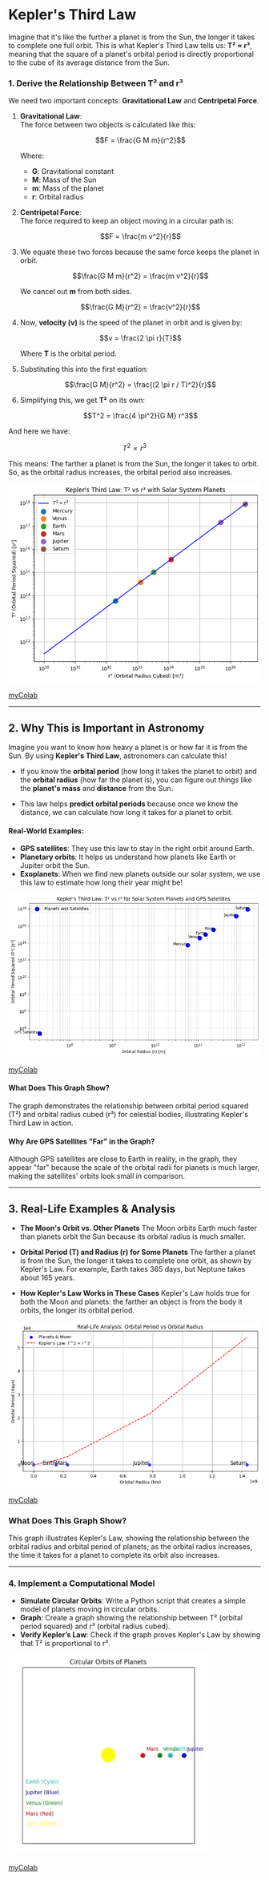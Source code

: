 # **Kepler's Third Law**

Imagine that it's like the further a planet is from the Sun, the longer it takes to complete one full orbit. This is what Kepler's Third Law tells us: **T² ∝ r³**, meaning that the square of a planet's orbital period is directly proportional to the cube of its average distance from the Sun.


### **1. Derive the Relationship Between T² and r³**

We need two important concepts: **Gravitational Law** and **Centripetal Force**.

1. **Gravitational Law**:  
   The force between two objects is calculated like this:
   
   $$F = \frac{G M m}{r^2}$$

   Where:
   - **G**: Gravitational constant  
   - **M**: Mass of the Sun  
   - **m**: Mass of the planet  
   - **r**: Orbital radius

2. **Centripetal Force**:  
   The force required to keep an object moving in a circular path is:
   
   $$F = \frac{m v^2}{r}$$

3. We equate these two forces because the same force keeps the planet in orbit.

   $$\frac{G M m}{r^2} = \frac{m v^2}{r}$$

   We cancel out **m** from both sides.

   $$\frac{G M}{r^2} = \frac{v^2}{r}$$

4. Now, **velocity (v)** is the speed of the planet in orbit and is given by:

   $$v = \frac{2 \pi r}{T}$$

   Where **T** is the orbital period.

5. Substituting this into the first equation:

   $$\frac{G M}{r^2} = \frac{(2 \pi r / T)^2}{r}$$

6. Simplifying this, we get **T²** on its own:

   $$T^2 = \frac{4 \pi^2}{G M} r^3$$

And here we have:

$$T^2 \propto r^3$$

This means: The farther a planet is from the Sun, the longer it takes to orbit. So, as the orbital radius increases, the orbital period also increases.

![alt text](image.png)

[myColab](https://colab.research.google.com/drive/1KvD2OoyqhegYm7kTId9-nILshxJGT7e8)

----

## **2. Why This is Important in Astronomy**

Imagine you want to know how heavy a planet is or how far it is from the Sun. By using **Kepler's Third Law**, astronomers can calculate this! 

- If you know the **orbital period** (how long it takes the planet to orbit) and the **orbital radius** (how far the planet is), you can figure out things like the **planet's mass** and **distance** from the Sun.
  
- This law helps **predict orbital periods** because once we know the distance, we can calculate how long it takes for a planet to orbit. 

#### **Real-World Examples**:
- **GPS satellites**: They use this law to stay in the right orbit around Earth.
- **Planetary orbits**: It helps us understand how planets like Earth or Jupiter orbit the Sun.
- **Exoplanets**: When we find new planets outside our solar system, we use this law to estimate how long their year might be!

![alt text](image-1.png)

[myColab](https://colab.research.google.com/drive/10I0zOXoJa_HSjrEC-KCDV_JmEa3Kw-lN)

#### **What Does This Graph Show?**
The graph demonstrates the relationship between orbital period squared (T²) and orbital radius cubed (r³) for celestial bodies, illustrating Kepler's Third Law in action.

#### **Why Are GPS Satellites "Far" in the Graph?**
Although GPS satellites are close to Earth in reality, in the graph, they appear "far" because the scale of the orbital radii for planets is much larger, making the satellites' orbits look small in comparison.

---

## **3. Real-Life Examples & Analysis**

- **The Moon's Orbit vs. Other Planets**
  The Moon orbits Earth much faster than planets orbit the Sun because its orbital radius is much smaller.

- **Orbital Period (T) and Radius (r) for Some Planets**
  The farther a planet is from the Sun, the longer it takes to complete one orbit, as shown by Kepler's Law. For example, Earth takes 365 days, but Neptune takes about 165 years.

- **How Kepler's Law Works in These Cases**
  Kepler's Law holds true for both the Moon and planets: the farther an object is from the body it orbits, the longer its orbital period.

![alt text](image-2.png)

[myColab](https://colab.research.google.com/drive/18bfWBhKyMLZIhtFQt44iZi12NhcNTzHY)

### What Does This Graph Show?

This graph illustrates Kepler's Law, showing the relationship between the orbital radius and orbital period of planets; as the orbital radius increases, the time it takes for a planet to complete its orbit also increases.

-----

### **4. Implement a Computational Model**

- **Simulate Circular Orbits**: Write a Python script that creates a simple model of planets moving in circular orbits.
- **Graph**: Create a graph showing the relationship between T² (orbital period squared) and r³ (orbital radius cubed).
- **Verify Kepler’s Law**: Check if the graph proves Kepler's Law by showing that T² is proportional to r³.

![alt text](ezgif-4ec9a24297dbc1.gif)

[myColab](https://colab.research.google.com/drive/16QqYmJJ-NsLDd_JoV8ITm81mWaClDwrf)

